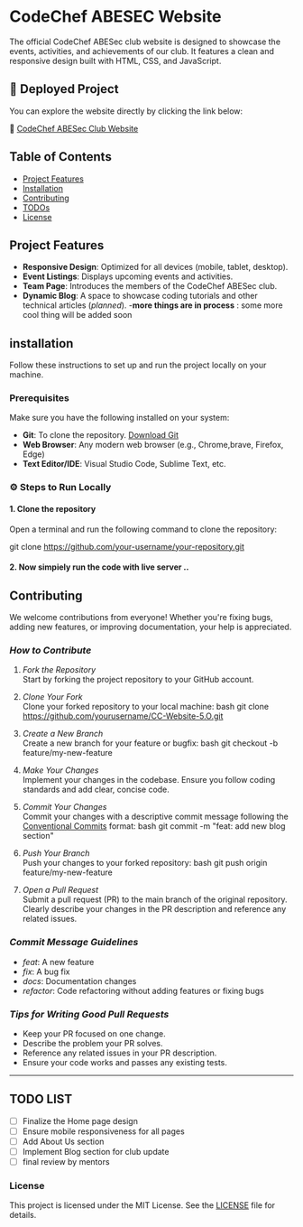 # CodeChef ABESEC Website

The official CodeChef ABESec club website is designed to showcase the events, activities, and achievements of our club. It features a clean and responsive design built with HTML, CSS, and JavaScript.

## 🚀 Deployed Project
You can explore the website directly by clicking the link below:

🔗 [CodeChef ABESec Club Website](https://codechefabesec.netlify.app/Home)


## Table of Contents
- [Project Features](#project-features)
- [Installation](#installation)
- [Contributing](#contributing)
- [TODOs](#todo-list)
- [License](#license)

## Project Features
- **Responsive Design**: Optimized for all devices (mobile, tablet, desktop).
- **Event Listings**: Displays upcoming events and activities.
- **Team Page**: Introduces the members of the CodeChef ABESec club.
- **Dynamic Blog**: A space to showcase coding tutorials and other technical articles (*planned*).
-**more things are in process** : some more cool thing will be added soon
  
## installation 

Follow these instructions to set up and run the project locally on your machine.

### Prerequisites

Make sure you have the following installed on your system:

- **Git**: To clone the repository. [Download Git](https://git-scm.com/downloads)
- **Web Browser**: Any modern web browser (e.g., Chrome,brave, Firefox, Edge)
- **Text Editor/IDE**:  Visual Studio Code, Sublime Text, etc.

### ⚙️ Steps to Run Locally

#### 1. Clone the repository

Open a terminal and run the following command to clone the repository:

git clone https://github.com/your-username/your-repository.git

#### 2. Now simpiely run the code with live server ..


## Contributing

We welcome contributions from everyone! Whether you're fixing bugs, adding new features, or improving documentation, your help is appreciated.

### *How to Contribute*

1. *Fork the Repository*  
   Start by forking the project repository to your GitHub account.

2. *Clone Your Fork*  
   Clone your forked repository to your local machine:
   bash
   git clone https://github.com/yourusername/CC-Website-5.O.git
   

3. *Create a New Branch*  
   Create a new branch for your feature or bugfix:
   bash
   git checkout -b feature/my-new-feature
   

4. *Make Your Changes*  
   Implement your changes in the codebase. Ensure you follow coding standards and add clear, concise code.

5. *Commit Your Changes*  
   Commit your changes with a descriptive commit message following the [Conventional Commits](https://www.conventionalcommits.org/en/v1.0.0/) format:
   bash
   git commit -m "feat: add new blog section"
   

6. *Push Your Branch*  
   Push your changes to your forked repository:
   bash
   git push origin feature/my-new-feature
   

7. *Open a Pull Request*  
   Submit a pull request (PR) to the main branch of the original repository. Clearly describe your changes in the PR description and reference any related issues.

### *Commit Message Guidelines*
- *feat*: A new feature
- *fix*: A bug fix
- *docs*: Documentation changes
- *refactor*: Code refactoring without adding features or fixing bugs

### *Tips for Writing Good Pull Requests*
- Keep your PR focused on one change.
- Describe the problem your PR solves.
- Reference any related issues in your PR description.
- Ensure your code works and passes any existing tests.

---
## TODO LIST

- [ ] Finalize the Home page design
- [ ] Ensure mobile responsiveness for all pages
- [ ] Add About Us section
- [ ] Implement Blog section for club update
- [ ] final review by mentors
### License

This project is licensed under the MIT License. See the [LICENSE](./LICENSE) file for details.
      
